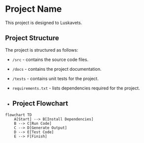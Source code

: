 # Project Name

This project is designed to Luskavets.

## Project Structure

The project is structured as follows:


- `/src` - contains the source code files.
- `/docs` - contains the project documentation.
- `/tests` - contains unit tests for the project.
- `requirements.txt` - lists dependencies required for the project.

- ## Project Flowchart

```mermaid
flowchart TD
    A[Start] --> B[Install Dependencies]
    B --> C[Run Code]
    C --> D[Generate Output]
    D --> E[Test Code]
    E --> F[Finish]

